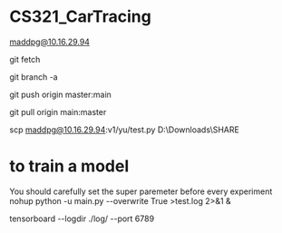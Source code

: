 # CS321_CarTracing

maddpg@10.16.29.94

git fetch

git branch -a

git push origin master:main

git pull origin main:master

scp maddpg@10.16.29.94:v1/yu/test.py D:\Downloads\SHARE

# to train a model
You should carefully set the super paremeter before every experiment
nohup python -u main.py --overwrite True >test.log 2>&1 & 

tensorboard --logdir ./log/ --port 6789